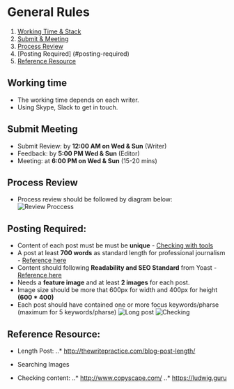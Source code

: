 # General Rules

1. [Working Time & Stack](#working-time)
2. [Submit & Meeting](#submit-meeting)
3. [Process Review](#process-review) 
4. [Posting Required] (#posting-required)
5. [Reference Resource](reference-resource)


## Working time
- The working time depends on each writer.
- Using Skype, Slack to get in touch.

## Submit Meeting
- Submit Review: by **12:00 AM on Wed & Sun** (Writer)
- Feedback: by **5:00 PM Wed & Sun** (Editor)
- Meeting: at **6:00 PM on Wed & Sun** (15-20 mins)

## Process Review
- Process review should be followed by diagram below:
![Review Proccess](https://monosnap.com/file/e3E2QjfmjtGQSCKsD75EJqYl7dEKZi.png)

## Posting Required:
- Content of each post must be must be **unique** - [Checking with tools](http://www.copyscape.com/)
- A post at least **700 words** as standard length for professional journalism - [Reference here](http://thewritepractice.com/blog-post-length/)
- Content should following **Readability and SEO Standard** from Yoast - [Reference here](http://thewritepractice.com/blog-post-length/)
- Needs a **feature image** and at least **2 images** for each post.
- Image size should be more that 600px for width and 400px for height **(600 * 400)**
- Each post should have contained one or more focus keywords/pharse (maximum for 5 keywords/pharse)
![Long post](https://monosnap.com/file/QGZ4OXQUxUyWjfr94amnZrjpLD30mJ.png)
![Checking](https://monosnap.com/file/ztxFR9iGfaRhsqcDKvmUvdnvjf1Us7.png)

## Reference Resource:
- Length Post:
..*  http://thewritepractice.com/blog-post-length/

- Searching Images

- Checking content:
..* http://www.copyscape.com/
..* https://ludwig.guru

